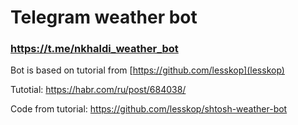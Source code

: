 # Telegram weather bot

### https://t.me/nkhaldi_weather_bot

Bot is based on tutorial from [https://github.com/lesskop](lesskop)

Tutotial: https://habr.com/ru/post/684038/

Code from tutorial: https://github.com/lesskop/shtosh-weather-bot
